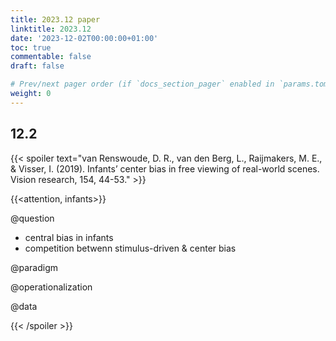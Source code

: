```yaml
---
title: 2023.12 paper
linktitle: 2023.12
date: '2023-12-02T00:00:00+01:00'
toc: true
commentable: false
draft: false

# Prev/next pager order (if `docs_section_pager` enabled in `params.toml`)
weight: 0
---
```


## 12.2

{{< spoiler text="van Renswoude, D. R., van den Berg, L., Raijmakers, M. E., & Visser, I. (2019). Infants’ center bias in free viewing of real-world scenes. Vision research, 154, 44-53." >}}

{{<attention, infants>}}

@question

* central bias in infants
* competition betwenn stimulus-driven & center bias

@paradigm

@operationalization

@data

{{< /spoiler >}}